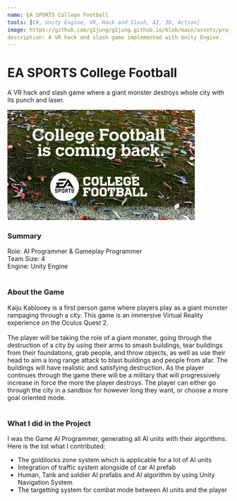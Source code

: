 ```yaml
---
name: EA SPORTS College Football
tools: [C#, Unity Engine, VR, Hack and Slash, AI, 3D, Action]
image: https://github.com/g1jung/g1jung.github.io/blob/main/assets/project/EASPORTS%20CollegeFootball/College%20Football.PNG?raw=true
description: A VR hack and slash game implemented with Unity Engine.
---
```

# **EA SPORTS College Football**

A VR hack and slash game where a giant monster destroys whole city with its punch and laser.
<br>

![preview](https://github.com/g1jung/g1jung.github.io/blob/main/assets/project/EASPORTS%20CollegeFootball/College%20Football.PNG?raw=true)


### **Summary**

Role: AI Programmer & Gameplay Programmer
<br>
Team Size: 4
<br>
Engine: Unity Engine
<br>
<br>

### **About the Game**

Kaiju Kablooey is a first person game where players play as a giant monster rampaging through a city. This game is an immersive Virtual Reality experience on the Oculus Quest 2.
<br> 
<br>
The player will be taking the role of a giant monster, going through the destruction of a city by using their arms to smash buildings, tear buildings from their foundations, grab people, and throw objects, as well as use their head to aim a long range attack to blast buildings and people from afar. The buildings will have realistic and satisfying destruction. As the player continues through the game there will be a military that will progressively increase in force the more the player destroys. The player can either go through the city in a sandbox for however long they want, or choose a more goal oriented mode. 
<br>
<br>

### **What I did in the Project**

I was the Game AI Programmer, generating all AI units with their algorithms. Here is the list what I contributed:
<br>
* The goldilocks zone system which is applicable for a lot of AI units
* Integration of traffic system alongside of car AI prefab
* Human, Tank and soldier AI prefabs and AI algorithm by using Unity Navigation System
* The targetting system for combat mode between AI units and the player
<br>
